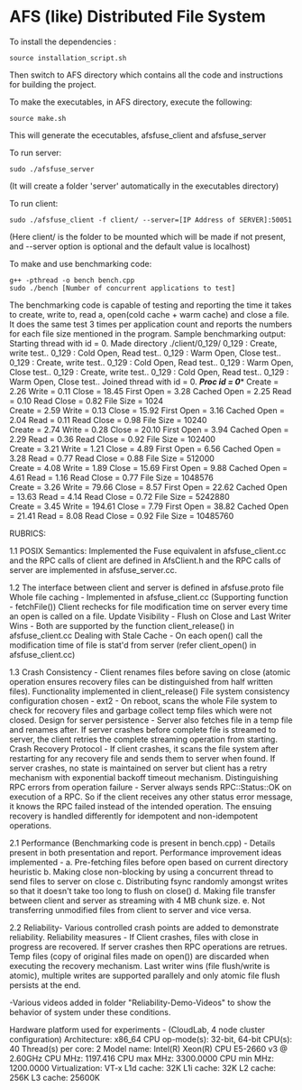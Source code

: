 # AFS (like) Distributed File System

To install the dependencies : 
```
source installation_script.sh
```

Then switch to AFS directory which contains all the code and instructions for building the project.

To make the executables, in AFS directory, execute the following:
```
source make.sh
```

This will generate the ececutables, afsfuse_client and afsfuse_server

To run server:
```
sudo ./afsfuse_server
```
(It will create a folder 'server' automatically in the executables directory)

To run client:
```
sudo ./afsfuse_client -f client/ --server=[IP Address of SERVER]:50051
```
(Here client/ is the folder to be mounted which will be made if not present, and --server option is optional and the default value is localhost)

To make and use benchmarking code:
```
g++ -pthread -o bench bench.cpp
sudo ./bench [Number of concurrent applications to test]
```

The benchmarking code is capable of testing and reporting the time it takes to create, write to, read a, open(cold cache + warm cache) and close a file. 
It does the same test 3 times per application count and reports the numbers for each file size mentioned in the program.
Sample benchmarking output:
Starting thread with id = 0.
Made directory ./client/0_129/
0_129 : Create, write test..
0_129 : Cold Open, Read test..
0_129 : Warm Open, Close test..
0_129 : Create, write test..
0_129 : Cold Open, Read test..
0_129 : Warm Open, Close test..
0_129 : Create, write test..
0_129 : Cold Open, Read test..
0_129 : Warm Open, Close test..
Joined thread with id = 0.
*****Proc id = 0******
Create = 2.26     	 Write = 0.11     	 Close = 18.45    	 First Open = 3.28     	 Cached Open = 2.25     	 Read = 0.10     	Read Close = 0.82     	 File Size = 1024      
Create = 2.59     	 Write = 0.13     	 Close = 15.92    	 First Open = 3.16     	 Cached Open = 2.04     	 Read = 0.11     	Read Close = 0.98     	 File Size = 10240     
Create = 2.74     	 Write = 0.28     	 Close = 20.10    	 First Open = 3.94     	 Cached Open = 2.29     	 Read = 0.36     	Read Close = 0.92     	 File Size = 102400    
Create = 3.21     	 Write = 1.21     	 Close = 4.89     	 First Open = 6.56     	 Cached Open = 3.28     	 Read = 0.77     	Read Close = 0.88     	 File Size = 512000    
Create = 4.08     	 Write = 1.89     	 Close = 15.69    	 First Open = 9.88     	 Cached Open = 4.61     	 Read = 1.16     	Read Close = 0.77     	 File Size = 1048576   
Create = 3.26     	 Write = 79.66    	 Close = 8.57     	 First Open = 22.62    	 Cached Open = 13.63    	 Read = 4.14     	Read Close = 0.72     	 File Size = 5242880   
Create = 3.45     	 Write = 194.61   	 Close = 7.79     	 First Open = 38.82    	 Cached Open = 21.41    	 Read = 8.08     	Read Close = 0.92     	 File Size = 10485760  




RUBRICS:

1.1 POSIX Semantics: Implemented the Fuse equivalent in afsfuse_client.cc and the RPC calls of client are defined in AfsClient.h and the RPC calls of server are implemented in afsfuse_server.cc.

1.2 The interface between client and server is defined in afsfuse.proto file
      Whole file caching - Implemented in afsfuse_client.cc (Supporting function - fetchFile())
      Client rechecks for file modification time on server every time an open is called on a file.
      Update Visibility - Flush on Close and Last Writer Wins - Both are supported by the function client_release() in afsfuse_client.cc
      Dealing with Stale Cache - On each open() call the modification time of file is stat'd from server (refer client_open() in afsfuse_client.cc)

1.3 Crash Consistency -
      Client renames files before saving on close (atomic operation ensures recovery files can be distinguished from half written files).
      Functionality implemented in client_release()
      File system consistency configuration chosen - ext2 - On reboot, scans the whole File system to check for recovery files and garbage collect temp files which were not closed.
      Design for server persistence - Server also fetches file in a temp file and renames after. If server crashes before complete file is streamed to server, the client retries the complete streaming operation from starting.
    Crash Recovery Protocol -
      If client crashes, it scans the file system after restarting for any recovery file and sends them to server when found.
      If server crashes, no state is maintained on server but client has a retry mechanism with exponential backoff timeout mechanism. 
      Distinguishing RPC errors from operation failure - Server always sends RPC::Status::OK on execution of a RPC. So if the client receives any other status error message, it knows the RPC failed instead of the intended operation. The ensuing recovery is handled differently for idempotent and non-idempotent operations.

2.1 Performance (Benchmarking code is present in bench.cpp) - 
      Details present in both presentation and report.
      Performance improvement ideas implemented - 
            a. Pre-fetching files before open based on current directory heuristic
            b. Making close non-blocking by using a concurrent thread to send files to server on close
            c. Distributing fsync randomly amongst writes so that it doesn't take too long to flush on close()
            d. Making file transfer between client and server as streaming with 4 MB chunk size.
            e. Not transferring unmodified files from client to server and vice versa.

2.2 Reliability-
      Various controlled crash points are added to demonstrate reliability.
      Reliability measures - If Client crashes, files with close in progress are recovered. If server crashes then RPC operations are retrues. Temp files (copy of original files made on open()) are discarded when executing the recovery mechanism. Last writer wins (file flush/write is atomic), multiple writes are supported parallely and only atomic file flush persists at the end.      

-Various videos added in folder "Reliability-Demo-Videos" to show the behavior of system under these conditions.

Hardware platform used for experiments - (CloudLab, 4 node cluster configuration)
Architecture:        x86_64
CPU op-mode(s):      32-bit, 64-bit
CPU(s):              40
Thread(s) per core:  2
Model name:          Intel(R) Xeon(R) CPU E5-2660 v3 @ 2.60GHz
CPU MHz:             1197.416
CPU max MHz:         3300.0000
CPU min MHz:         1200.0000
Virtualization:      VT-x
L1d cache:           32K
L1i cache:           32K
L2 cache:            256K
L3 cache:            25600K
